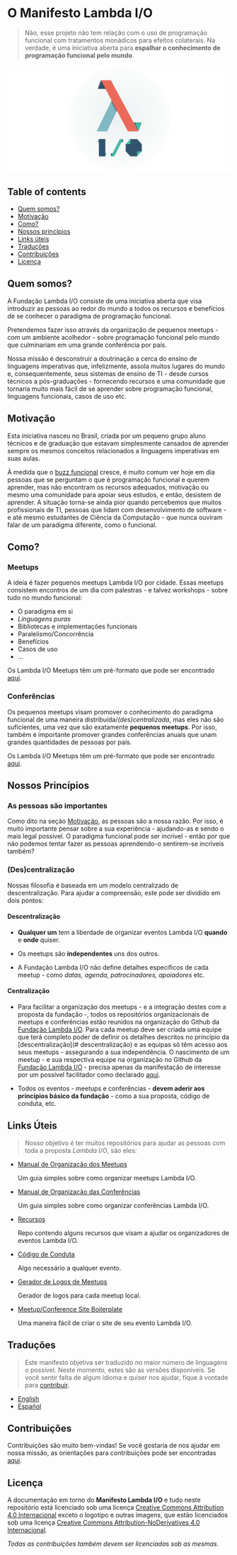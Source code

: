 # O Manifesto Lambda I/O

> Não, esse projeto não tem relação com o uso de programação funcional com
tratamentos monádicos para efeitos colaterais. Na verdade, é uma iniciativa aberta
para **espalhar o conhecimento de programação funcional pelo mundo**.

![Nossa Logo](../banner.png)

## Table of contents

- [Quem somos?](#who-are-we)
- [Motivação](#motivation)
- [Como?](#how)
- [Nossos princípios](#our-principles)
- [Links úteis](#useful-links)
- [Traduções](#translations)
- [Contribuições](#contributing)
- [Licença](#license)

## Quem somos?

A Fundação Lambda I/O consiste de uma iniciativa aberta que visa
introduzir as pessoas ao redor do mundo a todos os recursos e benefícios de se
conhecer o paradigma de programação funcional.

Pretendemos fazer isso através da organização de pequenos meetups - com um
ambiente acolhedor - sobre programação funcional pelo mundo que culminariam em
uma grande conferência por país.

Nossa missão é desconstruir a doutrinação a cerca do ensino de linguagens
imperativas que, infelizmente, assola muitos lugares do mundo e,
consequentemente, seus sistemas de ensino de TI - desde cursos técnicos a
pós-graduações - fornecendo recursos e uma comunidade que tornaria muito mais
fácil de se aprender sobre programação funcional, linguagens funcionais, casos
de uso etc.

## Motivação

Esta iniciativa nasceu no Brasil, criada por um pequeno grupo aluno técnicos e
de graduação que estavam simplesmente cansados de aprender sempre os mesmos
conceitos relacionados a linguagens imperativas em suas aulas.

À medida que o [buzz funcional](https://medium.com/@jugoncalves/functional-programming-should-be-your-1-priority-for-2015-47dd4641d6b9)
cresce, é muito comum ver hoje em dia pessoas que se perguntam o que é
programação funcional e querem aprender, mas não encontram os recursos adequados,
motivação ou mesmo uma comunidade para apoiar seus estudos, e então, desistem
de aprender. A situação torna-se ainda pior quando percebemos que muitos
profissionais de TI, pessoas que lidam com desenvolvimento de software - e até
mesmo estudantes de Ciência da Computação - que nunca ouviram falar de um
paradigma diferente, como o funcional.

## Como?

### Meetups

A ideia é fazer pequenos meetups Lambda I/O por cidade. Essas meetups consistem
encontros de um dia com palestras - e talvez workshops - sobre tudo no mundo
funcional:

- O paradigma em si
- *Linguagens puras*
- Bibliotecas e implementações funcionais
- Paralelismo/Concorrência
- Benefícios
- Casos de uso
- ...

Os Lambda I/O Meetups têm um pré-formato que pode ser encontrado [aqui](https://github.com/lambda-io/meetup-organization-guidelines).

### Conferências

Os pequenos meetups visam promover o conhecimento do paradigma funcional de uma maneira
distribuída/*(des)centralizada*, mas eles não são suficientes, uma vez que são
exatamente **pequenos meetups**. Por isso, também é importante promover grandes
conferências anuais que unam grandes quantidades de pessoas por país.

Os Lambda I/O Meetups têm um pré-formato que pode ser encontrado [aqui](https://github.com/lambda-io/conference-organization-guidelines).

## Nossos Princípios

### As pessoas são importantes

Como dito na seção [Motivação](#motivacao), as pessoas são a nossa razão. Por
isso, é muito importante pensar sobre a sua experiência - ajudando-as e sendo o
mais legal possível. O paradigma funcional pode ser incrível - então por que
não podemos tentar fazer as pessoas aprendendo-o sentirem-se incríveis também?

### (Des)centralização

Nossas filosofia é baseada em um modelo centralizado de descentralização. Para
ajudar a compreensão, este pode ser dividido em dois pontos:

#### Descentralização

- **Qualquer um** tem a liberdade de organizar eventos Lambda I/O **quando** e
**onde** quiser.

- Os meetups são **independentes** uns dos outros.

- A Fundação Lambda I/O não define detalhes específicos de cada meetup - como
*datas, agenda, patrocinadores, apoiadores* etc.

#### Centralização

- Para facilitar a organização dos meetups - e a integração destes com a
proposta da fundação -, todos os repositórios organizacionais de meetups e
conferências estão reunidos na organização do Github da [Fundação Lambda I/O](https://github.com/lambda-io).
Para cada meetup deve ser criada uma equipe que terá completo poder de definir
os detalhes descritos no princípio da [descentralização](# descentralização) e
as equipas só têm acesso aos seus meetups - assegurando a sua independência. O
nascimento de um meetup - e sua respectiva equipe na organização no Github da
[Fundação Lambda I/O](https://github.com/lambda-io) - precisa apenas da
manifestação de interesse por um possível facilitador como declarado [aqui](https://github.com/lambda-io/meetup-organization-guidelines).

- Todos os eventos - meetups e conferências - **devem aderir aos princípios
básico da fundação** - como a sua proposta, código de conduta, etc.

## Links Úteis

> Nosso objetivo é ter muitos repositórios para ajudar as pessoas com toda a
proposta *Lambda I/O*, são eles:

- [Manual de Organização dos Meetups](https://github.com/lambda-io/meetup-organization-guidelines)

  Um guia simples sobre como organizar meetups Lambda I/O.

- [Manual de Organização das Conferências](https://github.com/lambda-io/conference-organization-guidelines)

  Um guia simples sobre como organizar conferências Lambda I/O.

- [Recursos](https://github.com/lambda-io/resources)

  Repo contendo alguns recursos que visam a ajudar os organizadores de eventos Lambda I/O.

- [Código de Conduta](https://github.com/lambda-io/code-of-conduct)

  Algo necessário a qualquer evento.

- [Gerador de Logos de Meetups](https://github.com/lambda-io/meetup-logo-generator)

  Gerador de logos para cada meetup local.

- [Meetup/Conference Site Boilerplate](https://github.com/lambda-io/site-boilerplate)

  Uma maneira fácil de criar o site de seu evento Lambda I/O.

## Traduções

> Este manifesto objetiva ser traduzido no maior número de linguagens o possível.
Neste momento, estes são as versões disponíveis. Se você sentir falta de algum
idioma e quiser nos ajudar, fique à vontade para [contribuir](#contribuicoes).

- [English](../README.md)
- [Español](../es/README.md)

## Contribuições

Contribuições são muito bem-vindas! Se você gostaria de nos ajudar em nossa
missão, as orientações para contribuições pode ser encontradas [aqui](CONTRIBUTING.md).

## Licença

A documentação em torno do **Manifesto Lambda I/O** e tudo neste repositório
está licenciado sob uma licença [Creative Commons Attribution 4.0 Internacional](http://creativecommons.org/licenses/by-nc/4.0/)
exceto o logotipo e outras imagens, que estão licenciados sob uma licença [Creative Commons Attribution-NoDerivatives 4.0 Internacional](http://creativecommons.org/licenses/by-nc-nd/4.0/).

*Todas as contribuições também devem ser licenciadas sob as mesmas.*
